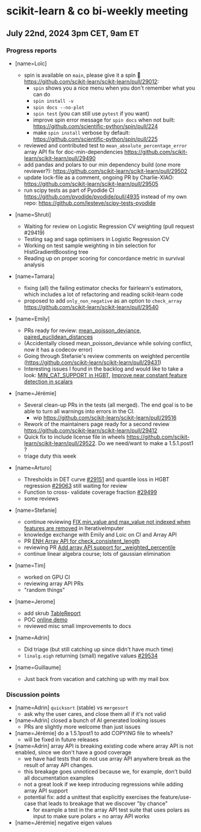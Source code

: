 # scikit-learn & co bi-weekly meeting

## July 22nd, 2024 3pm CET, 9am ET

### Progress reports

- [name=Loïc]

    - spin is available on `main`, please give it a spin 🥁 https://github.com/scikit-learn/scikit-learn/pull/29012:
        - `spin` shows you a nice menu when you don't remember what you can do
        - `spin install -v`
        - `spin docs --no-plot`
        - `spin test` (you can still use `pytest` if you want)
        - improve spin error message for `spin docs` when not built: https://github.com/scientific-python/spin/pull/224
        - make `spin install` verbose by default: https://github.com/scientific-python/spin/pull/225
    - reviewed and contributed test to `mean_absolute_percentage_error` array API fix for doc-min-dependencies https://github.com/scikit-learn/scikit-learn/pull/29490
    - add pandas and polars to our min dependency build (one more reviewer?): https://github.com/scikit-learn/scikit-learn/pull/29502
    - update lock-file as a comment, ongoing PR by Charlie-XIAO: https://github.com/scikit-learn/scikit-learn/pull/29505
    - run scipy tests as part of Pyodide CI https://github.com/pyodide/pyodide/pull/4935 instead of my own repo: https://github.com/lesteve/scipy-tests-pyodide

- [name=Shruti]
    - Waiting for review on Logistic Regression CV weighting (pull request #29419)
    - Testing sag and saga optimisers in Logistic Regression CV
    - Working on test sample weighting in bin selection for HistGradientBoosting tree
    - Reading up on proper scoring for concordance metric in survival analysis

- [name=Tamara]
  - fixing (all) the failing estimator checks for fairlearn's estimators, which includes a lot of refactoring and reading scikit-learn code
  - proposed to add `only_non_negative` as an option to `check_array` https://github.com/scikit-learn/scikit-learn/pull/29540

- [name=Emily]
    - PRs ready for review: [mean_poisson_deviance](https://github.com/scikit-learn/scikit-learn/pull/29227), [paired_euclidean_distances](https://github.com/scikit-learn/scikit-learn/pull/29389)
    - (Accidentally closed mean_poisson_deviance while solving conflict, now it has a codecov error)
    - Going through Stefanie's review comments on weighted percentile (https://github.com/scikit-learn/scikit-learn/pull/29431)
    - Interesting issues I found in the backlog and would like to take a look: [MIN_CAT_SUPPORT in HGBT](https://github.com/scikit-learn/scikit-learn/issues/19008), [Improve near constant feature detection in scalars](https://github.com/scikit-learn/scikit-learn/issues/19898)

- [name=Jérémie]
    - Several clean-up PRs in the tests (all merged). The end goal is to be able to turn all warnings into errors in the CI.
        - wip https://github.com/scikit-learn/scikit-learn/pull/29516
    - Rework of the maintainers page ready for a second review https://github.com/scikit-learn/scikit-learn/pull/29412
    - Quick fix to include license file in wheels https://github.com/scikit-learn/scikit-learn/pull/29522. Do we need/want to make a 1.5.1.post1 ?
    - triage duty this week

- [name=Arturo]
    - Thresholds in DET curve [#29151](https://github.com/scikit-learn/scikit-learn/pull/29151) and quantile loss in HGBT regression [#29063](https://github.com/scikit-learn/scikit-learn/pull/29063) still waiting for review
    - Function to cross- validate coverage fraction [#29499](https://github.com/scikit-learn/scikit-learn/pull/29499)
    - some reviews

- [name=Stefanie]
    - continue reviewing [FIX min_value and max_value not indexed when features are removed](https://github.com/scikit-learn/scikit-learn/pull/29451#) in IterativeImputer
    - knowledge exchange with Emily and Loic on CI and Array API
    - PR [ENH Array API for check_consistent_length](https://github.com/scikit-learn/scikit-learn/pull/29519)
    - reviewing PR [Add array API support for _weighted_percentile](https://github.com/scikit-learn/scikit-learn/pull/29431#)
    - continue linear algebra course; lots of gaussian elimination

- [name=Tim]
    - worked on GPU CI
    - reviewing array API PRs
    - "random things"

- [name=Jerome]
    - add skrub [TableReport](https://github.com/skrub-data/skrub/pull/984)
    - POC [online demo](https://jeromedockes.github.io/skrub-online-reports/)
    - reviewed misc small improvements to docs

- [name=Adrin]
    - Did triage (but still catching up since didn't have much time)
    - `linalg.eigh` returning (small) negative values [#29534](https://github.com/scikit-learn/scikit-learn/issues/29534)

- [name=Guillaume]
    - Just back from vacation and catching up with my mail box

### Discussion points
- [name=Adrin] `quicksort` (stable) vs `mergesort`
    - ask why the user cares, and close them all if it's not valid
- [name=Adrin] closed a bunch of AI generated looking issues
    - PRs are slightly more welcome than just issues
- [name=Jérémie] do a 1.5.1post1 to add COPYING file to wheels?
    - will be fixed in future releases
- [name=Adrin] array API is breaking existing code where array API is not enabled, since we don't have a good coverage
    - we have had tests that do not use array API anywhere break as the result of array API changes.
    - this breakage goes unnoticed because we, for example, don't build all documentation examples
    - not a great look if we keep introducing regressions while adding array API support
    - potential fix: add a unittest that explicitly exercises the feature/use-case that leads to breakage that we discover "by chance"
        - for example a test in the array API test suite that uses polars as input to make sure polars + no array API works
- [name=Jérémie] negative eigen values